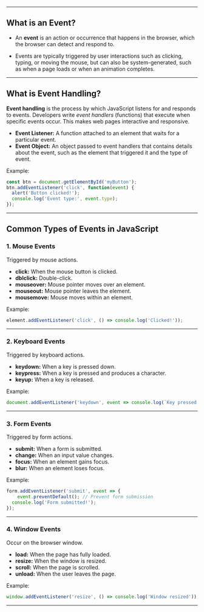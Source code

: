 ***

## What is an Event?

- An **event** is an action or occurrence that happens in the browser, which the browser can detect and respond to. 

- Events are typically triggered by user interactions such as clicking, typing, or moving the mouse, but can also be system-generated, such as when a page loads or when an animation completes.

***

## What is Event Handling?

**Event handling** is the process by which JavaScript listens for and responds to events. Developers write *event handlers* (functions) that execute when specific events occur. This makes web pages interactive and responsive.

- **Event Listener:** A function attached to an element that waits for a particular event.
- **Event Object:** An object passed to event handlers that contains details about the event, such as the element that triggered it and the type of event.

Example:
```js
const btn = document.getElementById('myButton');
btn.addEventListener('click', function(event) {
  alert('Button clicked!');
  console.log('Event type:', event.type);
});
```

***

## Common Types of Events in JavaScript

### 1. Mouse Events
Triggered by mouse actions.
- **click:** When the mouse button is clicked.
- **dblclick:** Double-click.
- **mouseover:** Mouse pointer moves over an element.
- **mouseout:** Mouse pointer leaves the element.
- **mousemove:** Mouse moves within an element.

Example:
```js
element.addEventListener('click', () => console.log('Clicked!'));
```
___ 
### 2. Keyboard Events
Triggered by keyboard actions.
- **keydown:** When a key is pressed down.
- **keypress:** When a key is pressed and produces a character.
- **keyup:** When a key is released.

Example:
```js
document.addEventListener('keydown', event => console.log(`Key pressed: ${event.key}`));
```
___ 

### 3. Form Events
Triggered by form actions.
- **submit:** When a form is submitted.
- **change:** When an input value changes.
- **focus:** When an element gains focus.
- **blur:** When an element loses focus.

Example:
```js
form.addEventListener('submit', event => {
    event.preventDefault(); // Prevent form submission
  console.log('Form submitted!');
});
```

___

### 4. Window Events
Occur on the browser window.
- **load:** When the page has fully loaded.
- **resize:** When the window is resized.
- **scroll:** When the page is scrolled.
- **unload:** When the user leaves the page.

Example:
```js
window.addEventListener('resize', () => console.log('Window resized'));
```
***
